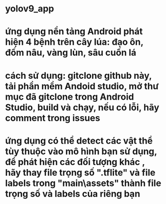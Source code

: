 # yolov9_app
# ứng dụng nền tảng Android phát hiện 4 bệnh trên cây lúa: đạo ôn, đốm nâu, vàng lùn, sâu cuốn lá
# cách sử dụng: gitclone github này, tải phần mềm Andoid studio, mở thư mục đã gitclone trong Android Studio, build và chạy, nếu có lỗi, hãy comment trong issues
# ứng dụng có thể detect các vật thể tùy thuộc vào mô hình bạn sử dụng, để phát hiện các đối tượng khác , hãy thay file trọng số ".tflite" và file labels trong "main\assets" thành file trọng số và labels của riêng bạn
